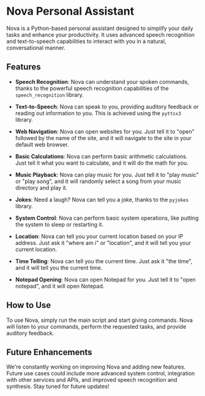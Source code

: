 # Nova Personal Assistant

Nova is a Python-based personal assistant designed to simplify your daily tasks and enhance your productivity. It uses advanced speech recognition and text-to-speech capabilities to interact with you in a natural, conversational manner.

## Features

* **Speech Recognition**: Nova can understand your spoken commands, thanks to the powerful speech recognition capabilities of the `speech_recognition` library.

* **Text-to-Speech**: Nova can speak to you, providing auditory feedback or reading out information to you. This is achieved using the `pyttsx3` library.

* **Web Navigation**: Nova can open websites for you. Just tell it to "open" followed by the name of the site, and it will navigate to the site in your default web browser.

* **Basic Calculations**: Nova can perform basic arithmetic calculations. Just tell it what you want to calculate, and it will do the math for you.

* **Music Playback**: Nova can play music for you. Just tell it to "play music" or "play song", and it will randomly select a song from your music directory and play it.

* **Jokes**: Need a laugh? Nova can tell you a joke, thanks to the `pyjokes` library.

* **System Control**: Nova can perform basic system operations, like putting the system to sleep or restarting it.

* **Location**: Nova can tell you your current location based on your IP address. Just ask it "where am i" or "location", and it will tell you your current location.

* **Time Telling**: Nova can tell you the current time. Just ask it "the time", and it will tell you the current time.

* **Notepad Opening**: Nova can open Notepad for you. Just tell it to "open notepad", and it will open Notepad.

## How to Use

To use Nova, simply run the main script and start giving commands. Nova will listen to your commands, perform the requested tasks, and provide auditory feedback.

## Future Enhancements

We're constantly working on improving Nova and adding new features. Future use cases could include more advanced system control, integration with other services and APIs, and improved speech recognition and synthesis. Stay tuned for future updates!
